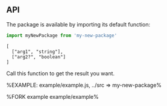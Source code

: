 
## API

The package is available by importing its default function:

```js
import myNewPackage from 'my-new-package'
```

```### myNewPackage
[
  ["arg1", "string"],
  ["arg2?", "boolean"]
]
```

Call this function to get the result you want.

%EXAMPLE: example/example.js, ../src => my-new-package%

%FORK example example/example%
